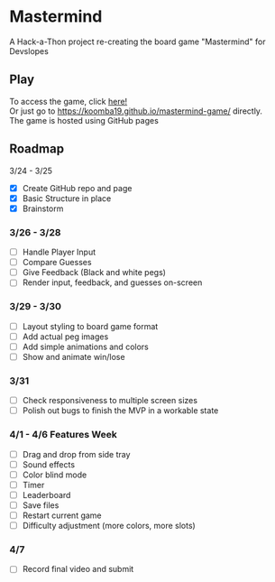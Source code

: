 # Mastermind
A Hack-a-Thon project re-creating the board game "Mastermind" for Devslopes

 ## Play
 To access the game, click [here!](https://koomba19.github.io/mastermind-game/)  
 Or just go to https://koomba19.github.io/mastermind-game/ directly.  
 The game is hosted using GitHub pages

 ## Roadmap
 3/24 - 3/25  
 - [x] Create GitHub repo and page  
 - [x] Basic Structure in place
 - [x] Brainstorm  
   
### 3/26 - 3/28  
- [ ] Handle Player Input  
- [ ] Compare Guesses  
- [ ] Give Feedback (Black and white pegs)  
- [ ] Render input, feedback, and guesses on-screen  
  
### 3/29 - 3/30  
- [ ] Layout styling to board game format  
- [ ] Add actual peg images  
- [ ] Add simple animations and colors  
- [ ] Show and animate win/lose  
  
### 3/31  
- [ ] Check responsiveness to multiple screen sizes  
- [ ] Polish out bugs to finish the MVP in a workable state  
  
### 4/1 - 4/6  Features Week  
- [ ] Drag and drop from side tray
- [ ] Sound effects  
- [ ] Color blind mode  
- [ ] Timer  
- [ ] Leaderboard  
- [ ] Save files  
- [ ] Restart current game  
- [ ] Difficulty adjustment (more colors, more slots)  
  
### 4/7  
- [ ] Record final video and submit